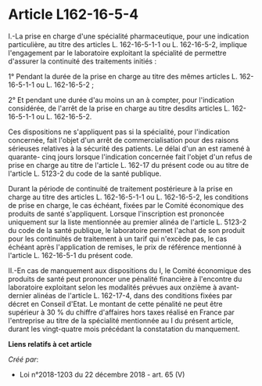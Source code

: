 # Article L162-16-5-4

I.-La prise en charge d'une spécialité pharmaceutique, pour une indication particulière, au titre des articles L.
162-16-5-1-1 ou L. 162-16-5-2, implique l'engagement par le laboratoire exploitant la spécialité de permettre d'assurer la
continuité des traitements initiés :

1° Pendant la durée de la prise en charge au titre des mêmes articles L. 162-16-5-1-1 ou L. 162-16-5-2 ;

2° Et pendant une durée d'au moins un an à compter, pour l'indication considérée, de l'arrêt de la prise en charge au titre
desdits articles L. 162-16-5-1-1 ou L. 162-16-5-2.

Ces dispositions ne s'appliquent pas si la spécialité, pour l'indication concernée, fait l'objet d'un arrêt de
commercialisation pour des raisons sérieuses relatives à la sécurité des patients. Le délai d'un an est ramené à quarante-
cinq jours lorsque l'indication concernée fait l'objet d'un refus de prise en charge au titre de l'article L. 162-17 du
présent code ou au titre de l'article L. 5123-2 du code de la santé publique.

Durant la période de continuité de traitement postérieure à la prise en charge au titre des articles L. 162-16-5-1-1 ou L.
162-16-5-2, les conditions de prise en charge, le cas échéant, fixées par le Comité économique des produits de santé
s'appliquent. Lorsque l'inscription est prononcée uniquement sur la liste mentionnée au premier alinéa de l'article L. 5123-2
du code de la santé publique, le laboratoire permet l'achat de son produit pour les continuités de traitement à un tarif qui
n'excède pas, le cas échéant après l'application de remises, le prix de référence mentionné à l'article L. 162-16-5-1 du
présent code.

II.-En cas de manquement aux dispositions du I, le Comité économique des produits de santé peut prononcer une pénalité
financière à l'encontre du laboratoire exploitant selon les modalités prévues aux onzième à avant-dernier alinéas de
l'article L. 162-17-4, dans des conditions fixées par décret en Conseil d'Etat. Le montant de cette pénalité ne peut être
supérieur à 30 % du chiffre d'affaires hors taxes réalisé en France par l'entreprise au titre de la spécialité mentionnée au
I du présent article, durant les vingt-quatre mois précédant la constatation du manquement.

**Liens relatifs à cet article**

_Créé par_:

  - Loi n°2018-1203 du 22 décembre 2018 - art. 65 (V)
